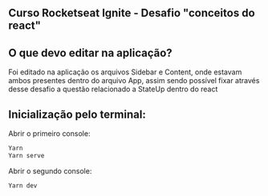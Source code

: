 ## Curso Rocketseat Ignite - Desafio "conceitos do react"

## O que devo editar na aplicação?
Foi editado na aplicação os arquivos Sidebar e Content, onde estavam ambos presentes dentro do arquivo App, assim sendo possível fixar através desse desafio a questão relacionado a StateUp dentro do react

## Inicialização pelo terminal:
Abrir o primeiro console:
```bash
Yarn
Yarn serve
```
Abrir o segundo console:
```bash
Yarn dev
```
